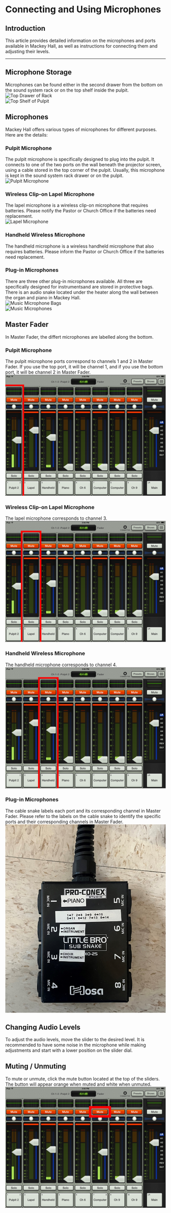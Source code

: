 # Connecting and Using Microphones

## Introduction
This article provides detailed information on the microphones and ports available in Mackey Hall, as well as instructions for connecting them and adjusting their levels.

---

## Microphone Storage
  Microphones can be found either in the second drawer from the bottom on the sound system rack or on the top shelf inside the pulpit.
  <br>![Top Drawer of Rack](../../assets/images/audio/microphones/sound_system_rack_top_drawer.png)
  <br>![Top Shelf of Pulpit](../../assets/images/audio/microphones/pulpit_top_shelf.png)

## Microphones
  Mackey Hall offers various types of microphones for different purposes. Here are the details:

### Pulpit Microphone
  The pulpit microphone is specifically designed to plug into the pulpit. It connects to one of the two ports on the wall beneath the projector screen, using a cable stored in the top corner of the pulpit. Usually, this microphone is kept in the sound system rack drawer or on the pulpit.
  <br>![Pulpit Microphone](../../assets/images/audio/microphones/pulpit_microphone.png)

### Wireless Clip-on Lapel Microphone
  The lapel microphone is a wireless clip-on microphone that requires batteries. Please notify the Pastor or Church Office if the batteries need replacement.
  <br>![Lapel Microphone](../../assets/images/audio/microphones/lapel_microphone.png)

### Handheld Wireless Microphone
  The handheld microphone is a wireless handheld microphone that also requires batteries. Please inform the Pastor or Church Office if the batteries need replacement.

### Plug-in Microphones
  There are three other plug-in microphones available. All three are specifically designed for instrumentsand are stored in protective bags. There is an audio snake located under the heater along the wall between the organ and piano in Mackey Hall.
  <br>![Music Microphone Bags](../../assets/images/audio/microphones/music_microphone_bags.png)
  <br>![Music Microphones](../../assets/images/audio/microphones/music_microphone.png)

## Master Fader
  In Master Fader, the differt microphones are labelled along the bottom.

### Pulpit Microphone
  The pulpit microphone ports correspond to channels 1 and 2 in Master Fader. If you use the top port, it will be channel 1, and if you use the bottom port, it will be channel 2 in Master Fader.
  <br>![Pulpit Microphone](../../assets/images/audio/microphones/master_fader_pulpit.png)

### Wireless Clip-on Lapel Microphone
  The lapel microphone corresponds to channel 3.
  <br>![Lapel Microphone](../../assets/images/audio/microphones/master_fader_lapel.png)

### Handheld Wireless Microphone
  The handheld microphone corresponds to channel 4.
  <br>![Handheld Microphone](../../assets/images/audio/microphones/master_fader_handheld.png)

### Plug-in Microphones
  
The cable snake labels each port and its corresponding channel in Master Fader. Please refer to the labels on the cable snake to identify the specific ports and their corresponding channels in Master Fader.
<br>![Audio Snake](../../assets/images/audio/microphones/audio_snake.jpg)


## Changing Audio Levels
  To adjust the audio levels, move the slider to the desired level. It is recommended to have some noise in the microphone while making adjustments and start with a lower position on the slider dial.

## Muting / Unmuting
  To mute or unmute, click the mute button located at the top of the sliders. The button will appear orange when muted and white when unmuted.
  <br>![Sliders Combined](../../assets/images/audio/computer_audio/ipad_combined_computer_mute.png)